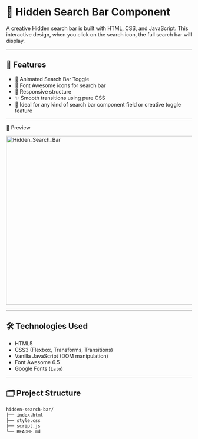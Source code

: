 # 🔄 Hidden Search Bar Component

A creative Hidden search bar is built with HTML, CSS, and JavaScript. This interactive design, when you click on the search icon, the full search bar will display.

---

## 🚀 Features

- 🎨 Animated Search Bar Toggle
- 🎯 Font Awesome icons for search bar
- 📱 Responsive structure
- ✨ Smooth transitions using pure CSS
- 🧠 Ideal for any kind of search bar component field or creative toggle feature

---
📸 Preview

<img width="805" height="459" alt="Hidden_Search_Bar" src="https://github.com/user-attachments/assets/08557aa9-5cb9-45c5-b35a-6fd2df8299f0" />


---

## 🛠️ Technologies Used

- HTML5
- CSS3 (Flexbox, Transforms, Transitions)
- Vanilla JavaScript (DOM manipulation)
- Font Awesome 6.5
- Google Fonts (`Lato`)

---

## 🗂️ Project Structure

```bash
hidden-search-bar/
├── index.html
├── style.css
├── script.js
└── README.md
